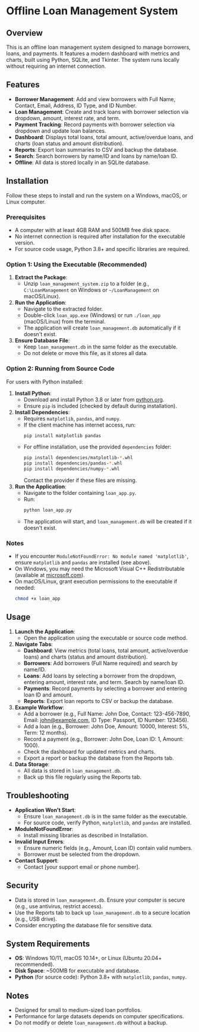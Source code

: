 # Offline Loan Management System

## Overview

This is an offline loan management system designed to manage borrowers, loans, and payments. It features a modern dashboard with metrics and charts, built using Python, SQLite, and Tkinter. The system runs locally without requiring an internet connection.

## Features

- **Borrower Management**: Add and view borrowers with Full Name, Contact, Email, Address, ID Type, and ID Number.
- **Loan Management**: Create and track loans with borrower selection via dropdown, amount, interest rate, and term.
- **Payment Tracking**: Record payments with borrower selection via dropdown and update loan balances.
- **Dashboard**: Displays total loans, total amount, active/overdue loans, and charts (loan status and amount distribution).
- **Reports**: Export loan summaries to CSV and backup the database.
- **Search**: Search borrowers by name/ID and loans by name/loan ID.
- **Offline**: All data is stored locally in an SQLite database.

## Installation

Follow these steps to install and run the system on a Windows, macOS, or Linux computer.

### Prerequisites

- A computer with at least 4GB RAM and 500MB free disk space.
- No internet connection is required after installation for the executable version.
- For source code usage, Python 3.8+ and specific libraries are required.

### Option 1: Using the Executable (Recommended)

1. **Extract the Package**:
   - Unzip `loan_management_system.zip` to a folder (e.g., `C:\LoanManagement` on Windows or `~/LoanManagement` on macOS/Linux).
2. **Run the Application**:
   - Navigate to the extracted folder.
   - Double-click `loan_app.exe` (Windows) or run `./loan_app` (macOS/Linux) from the terminal.
   - The application will create `loan_management.db` automatically if it doesn't exist.
3. **Ensure Database File**:
   - Keep `loan_management.db` in the same folder as the executable.
   - Do not delete or move this file, as it stores all data.

### Option 2: Running from Source Code

For users with Python installed:

1. **Install Python**:
   - Download and install Python 3.8 or later from [python.org](https://www.python.org/downloads/).
   - Ensure `pip` is included (checked by default during installation).
2. **Install Dependencies**:
   - Requires `matplotlib`, `pandas`, and `numpy`.
   - If the client machine has internet access, run:
     ```bash
     pip install matplotlib pandas
     ```
   - For offline installation, use the provided `dependencies` folder:
     ```bash
     pip install dependencies/matplotlib-*.whl
     pip install dependencies/pandas-*.whl
     pip install dependencies/numpy-*.whl
     ```
     Contact the provider if these files are missing.
3. **Run the Application**:
   - Navigate to the folder containing `loan_app.py`.
   - Run:
     ```bash
     python loan_app.py
     ```
   - The application will start, and `loan_management.db` will be created if it doesn't exist.

### Notes

- If you encounter `ModuleNotFoundError: No module named 'matplotlib'`, ensure `matplotlib` and `pandas` are installed (see above).
- On Windows, you may need the Microsoft Visual C++ Redistributable (available at [microsoft.com](https://learn.microsoft.com/en-us/cpp/windows/latest-supported-vc-redist)).
- On macOS/Linux, grant execution permissions to the executable if needed:
  ```bash
  chmod +x loan_app
  ```

## Usage

1. **Launch the Application**:
   - Open the application using the executable or source code method.
2. **Navigate Tabs**:
   - **Dashboard**: View metrics (total loans, total amount, active/overdue loans) and charts (status and amount distribution).
   - **Borrowers**: Add borrowers (Full Name required) and search by name/ID.
   - **Loans**: Add loans by selecting a borrower from the dropdown, entering amount, interest rate, and term. Search by name/loan ID.
   - **Payments**: Record payments by selecting a borrower and entering loan ID and amount.
   - **Reports**: Export loan reports to CSV or backup the database.
3. **Example Workflow**:
   - Add a borrower (e.g., Full Name: John Doe, Contact: 123-456-7890, Email: john@example.com, ID Type: Passport, ID Number: 123456).
   - Add a loan (e.g., Borrower: John Doe, Amount: 10000, Interest: 5%, Term: 12 months).
   - Record a payment (e.g., Borrower: John Doe, Loan ID: 1, Amount: 1000).
   - Check the dashboard for updated metrics and charts.
   - Export a report or backup the database from the Reports tab.
4. **Data Storage**:
   - All data is stored in `loan_management.db`.
   - Back up this file regularly using the Reports tab.

## Troubleshooting

- **Application Won't Start**:
   - Ensure `loan_management.db` is in the same folder as the executable.
   - For source code, verify Python, `matplotlib`, and `pandas` are installed.
- **ModuleNotFoundError**:
   - Install missing libraries as described in Installation.
- **Invalid Input Errors**:
   - Ensure numeric fields (e.g., Amount, Loan ID) contain valid numbers.
   - Borrower must be selected from the dropdown.
- **Contact Support**:
   - Contact [your support email or phone number].

## Security

- Data is stored in `loan_management.db`. Ensure your computer is secure (e.g., use antivirus, restrict access).
- Use the Reports tab to back up `loan_management.db` to a secure location (e.g., USB drive).
- Consider encrypting the database file for sensitive data.

## System Requirements

- **OS**: Windows 10/11, macOS 10.14+, or Linux (Ubuntu 20.04+ recommended).
- **Disk Space**: ~500MB for executable and database.
- **Python** (for source code): Python 3.8+ with `matplotlib`, `pandas`, `numpy`.

## Notes

- Designed for small to medium-sized loan portfolios.
- Performance for large datasets depends on computer specifications.
- Do not modify or delete `loan_management.db` without a backup.